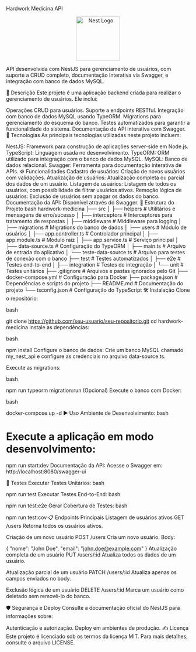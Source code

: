 Hardwork Medicina API
<p align="center"> <a href="http://nestjs.com/" target="blank"><img src="https://nestjs.com/img/logo-small.svg" width="120" alt="Nest Logo" /></a> </p>
API desenvolvida com NestJS para gerenciamento de usuários, com suporte a CRUD completo, documentação interativa via Swagger, e integração com banco de dados MySQL.

📝 Descrição
Este projeto é uma aplicação backend criada para realizar o gerenciamento de usuários. Ele inclui:

Operações CRUD para usuários.
Suporte a endpoints RESTful.
Integração com banco de dados MySQL usando TypeORM.
Migrations para gerenciamento do esquema do banco.
Testes automatizados para garantir a funcionalidade do sistema.
Documentação de API interativa com Swagger.
🚀 Tecnologias
As principais tecnologias utilizadas neste projeto incluem:

NestJS: Framework para construção de aplicações server-side em Node.js.
TypeScript: Linguagem usada no desenvolvimento.
TypeORM: ORM utilizado para integração com o banco de dados MySQL.
MySQL: Banco de dados relacional.
Swagger: Ferramenta para documentação interativa de APIs.
⚙️ Funcionalidades
Cadastro de usuários: Criação de novos usuários com validações.
Atualização de usuários: Atualização completa ou parcial dos dados de um usuário.
Listagem de usuários: Listagem de todos os usuários, com possibilidade de filtrar usuários ativos.
Remoção lógica de usuários: Exclusão de usuários sem apagar os dados do banco.
Documentação da API: Disponível através do Swagger.
📁 Estrutura do Projeto
bash
hardwork-medicina
├── src
│   ├── helpers                # Utilitários e mensagens de erro/sucesso
│   ├── interceptors           # Interceptores para tratamento de respostas
│   ├── middleware             # Middleware para logging
│   ├── migrations             # Migrations do banco de dados
│   ├── users                  # Módulo de usuários
│   ├── app.controller.ts      # Controlador principal
│   ├── app.module.ts          # Módulo raiz
│   ├── app.service.ts         # Serviço principal
│   ├── data-source.ts         # Configuração do TypeORM
│   ├── main.ts                # Arquivo de entrada do aplicativo
│   └── teste-data-source.ts   # Arquivo para testes de conexão com o banco
├── test                       # Testes automatizados
│   ├── e2e                    # Testes end-to-end
│   ├── integration            # Testes de integração
│   └── unit                   # Testes unitários
├── .gitignore                 # Arquivos e pastas ignorados pelo Git
├── docker-compose.yml         # Configuração para Docker
├── package.json               # Dependências e scripts do projeto
├── README.md                  # Documentação do projeto
└── tsconfig.json              # Configuração do TypeScript
🛠️ Instalação
Clone o repositório:

bash

git clone https://github.com/seu-usuario/seu-repositorio.git
cd hardwork-medicina
Instale as dependências:

bash

npm install
Configure o banco de dados: Crie um banco MySQL chamado my_nest_api e configure as credenciais no arquivo data-source.ts.

Execute as migrations:

bash

npm run typeorm migration:run
(Opcional) Execute o banco com Docker:

bash

docker-compose up -d
▶️ Uso
Ambiente de Desenvolvimento:
bash

# Execute a aplicação em modo desenvolvimento:
npm run start:dev
Documentação da API:
Acesse o Swagger em: http://localhost:8080/swagger-ui

🧪 Testes
Executar Testes Unitários:
bash

npm run test
Executar Testes End-to-End:
bash

npm run test:e2e
Gerar Cobertura de Testes:
bash

npm run test:cov
📋 Endpoints Principais
Listagem de usuários ativos
GET /users
Retorna todos os usuários ativos.

Criação de um novo usuário
POST /users
Cria um novo usuário.
Body:

{
  "nome": "John Doe",
  "email": "john.doe@example.com"
}
Atualização completa de um usuário
PUT /users/:id
Atualiza todos os dados de um usuário.

Atualização parcial de um usuário
PATCH /users/:id
Atualiza apenas os campos enviados no body.

Exclusão lógica de um usuário
DELETE /users/:id
Marca um usuário como deletado sem removê-lo do banco.

🛡️ Segurança e Deploy
Consulte a documentação oficial do NestJS para informações sobre:

Autenticação e autorização.
Deploy em ambientes de produção.
✍️ Licença
Este projeto é licenciado sob os termos da licença MIT. Para mais detalhes, consulte o arquivo LICENSE.
